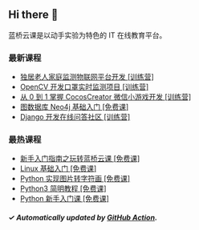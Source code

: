 ## Hi there 👋

蓝桥云课是以动手实验为特色的 IT 在线教育平台。

### 最新课程

<!-- LATEST:START -->
- [独居老人家庭监测物联网平台开发 [训练营]](https://www.lanqiao.cn/courses/9618/)
- [OpenCV 开发口罩实时监测项目 [训练营]](https://www.lanqiao.cn/courses/9587/)
- [从 0 到 1 掌握 CocosCreator 微信小游戏开发 [训练营]](https://www.lanqiao.cn/courses/9436/)
- [图数据库 Neo4j 基础入门 [免费课]](https://www.lanqiao.cn/courses/4043/)
- [Django 开发在线问答社区 [训练营]](https://www.lanqiao.cn/courses/4069/)
<!-- LATEST:END -->

### 最热课程

<!-- HOTEST:START -->
- [新手入门指南之玩转蓝桥云课 [免费课]](https://www.lanqiao.cn/courses/63/)
- [Linux 基础入门 [免费课]](https://www.lanqiao.cn/courses/1/)
- [Python 实现图片转字符画 [免费课]](https://www.lanqiao.cn/courses/370/)
- [Python3 简明教程 [免费课]](https://www.lanqiao.cn/courses/596/)
- [Python 新手入门课 [免费课]](https://www.lanqiao.cn/courses/1330/)
<!-- HOTEST:END -->

##### ✓ Automatically updated by [GitHub Action](https://github.com/lanqiao-courses/.github/actions/workflows/update.yml).
